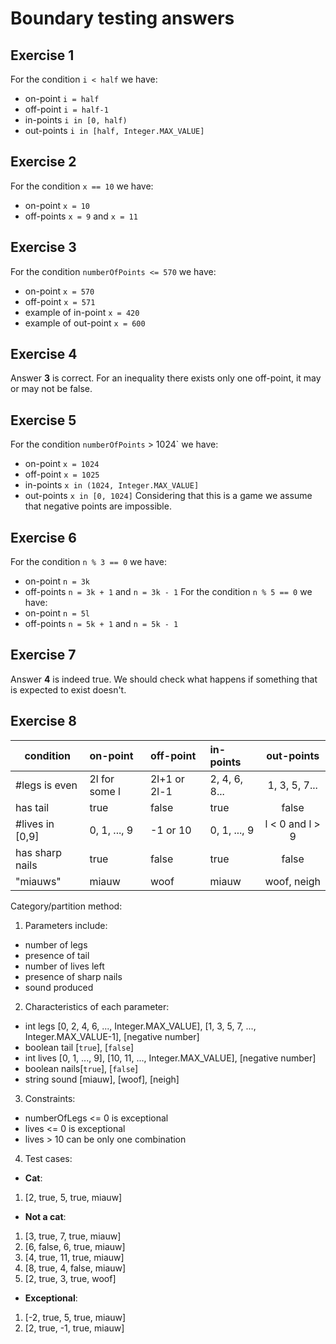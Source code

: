 # Boundary testing answers
## Exercise 1
For the condition `i < half` we have:
* on-point `i = half`
* off-point `i = half-1`
* in-points `i in [0, half)`
* out-points `i in [half, Integer.MAX_VALUE]`

## Exercise 2
For the condition `x == 10` we have:
* on-point `x = 10`
* off-points `x = 9` and `x = 11`

## Exercise 3
For the condition `numberOfPoints <= 570` we have:
* on-point `x = 570`
* off-point `x = 571`
* example of in-point `x = 420`
* example of out-point `x = 600`

## Exercise 4
Answer __3__ is correct. For an inequality there exists only one off-point, it may or may not be false.

## Exercise 5
For the condition `numberOfPoints` > 1024` we have:
* on-point `x = 1024`
* off-point `x = 1025`
* in-points `x in (1024, Integer.MAX_VALUE]`
* out-points `x in [0, 1024]`
Considering that this is a game we assume that negative points are impossible.

## Exercise 6
For the condition `n % 3 == 0` we have:
* on-point `n = 3k`
* off-points `n = 3k + 1` and `n = 3k - 1`
For the condition `n % 5 == 0` we have:
* on-point `n = 5l`
* off-points `n = 5k + 1` and `n = 5k - 1`

## Exercise 7
Answer __4__ is indeed true. We should check what happens if something that is expected to exist doesn't.

## Exercise 8
|   condition   |   on-point   |   off-point   |    in-points   |   out-points    |
|---------------|:-------------|:--------------|:---------------|:---------------:|
|#legs is even  | 2l for some l|  2l+1 or 2l-1 | 2, 4, 6, 8...  | 1, 3, 5, 7...   | 
|has tail       |     true     |     false     |      true      |      false      |
|#lives in [0,9]| 0, 1, ..., 9 |   -1 or 10    |  0, 1, ..., 9  | l < 0 and l > 9 |
|has sharp nails|     true     |     false     |      true      |      false      |
|"miauws"       |     miauw    |      woof     |      miauw     |   woof, neigh   |

Category/partition method:
1. Parameters include:
 * number of legs
 * presence of tail
 * number of lives left
 * presence of sharp nails
 * sound produced  
2. Characteristics of each parameter:
 * int legs [0, 2, 4, 6, ..., Integer.MAX_VALUE], [1, 3, 5, 7, ..., Integer.MAX_VALUE-1], [negative number]
 * boolean tail [`true`], [`false`]
 * int lives [0, 1, ..., 9], [10, 11, ..., Integer.MAX_VALUE], [negative number]
 * boolean nails[`true`], [`false`]
 * string sound [miauw], [woof], [neigh]
3. Constraints:
 * numberOfLegs <= 0 is exceptional
 * lives <= 0 is exceptional
 * lives > 10 can be only one combination
4. Test cases:
* __Cat__:
 1. [2, true, 5, true, miauw]
* __Not a cat__:
 1. [3, true, 7, true, miauw]
 2. [6, false, 6, true, miauw]
 3. [4, true, 11, true, miauw]
 4. [8, true, 4, false, miauw]
 5. [2, true, 3, true, woof]
* __Exceptional__:
 1. [-2, true, 5, true, miauw]
 2. [2, true, -1, true, miauw]
